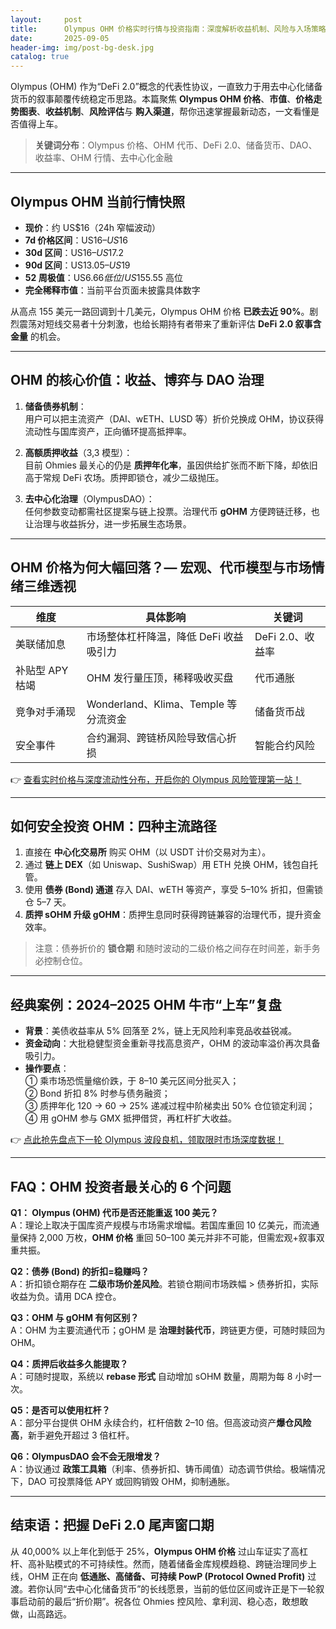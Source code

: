 ```yaml
---
layout:     post
title:      Olympus OHM 价格实时行情与投资指南：深度解析收益机制、风险与入场策略
date:       2025-09-05
header-img: img/post-bg-desk.jpg
catalog: true
---
```


Olympus (OHM) 作为“DeFi 2.0”概念的代表性协议，一直致力于用去中心化储备货币的叙事颠覆传统稳定币思路。本篇聚焦 **Olympus OHM 价格**、**市值**、**价格走势图表**、**收益机制**、**风险评估**与 **购入渠道**，帮你迅速掌握最新动态，一文看懂是否值得上车。  

> **关键词分布**：Olympus 价格、OHM 代币、DeFi 2.0、储备货币、DAO、收益率、OHM 行情、去中心化金融

---

## Olympus OHM 当前行情快照
- **现价**：约 US$16（24h 窄幅波动）  
- **7d 价格区间**：US$16–US$16  
- **30d 区间**：US$16–US$17.2  
- **90d 区间**：US$13.05–US$19  
- **52 周极值**：US$6.66 低位 / US$155.55 高位  
- **完全稀释市值**：当前平台页面未披露具体数字  

从高点 155 美元一路回调到十几美元，Olympus OHM 价格 **已跌去近 90%**。剧烈震荡对短线交易者十分刺激，也给长期持有者带来了重新评估 **DeFi 2.0 叙事含金量** 的机会。

---

## OHM 的核心价值：收益、博弈与 DAO 治理
1. **储备债券机制**：  
   用户可以把主流资产（DAI、wETH、LUSD 等）折价兑换成 OHM，协议获得流动性与国库资产，正向循环提高抵押率。

2. **高额质押收益**（3,3 模型）：  
   目前 Ohmies 最关心的仍是 **质押年化率**，虽因供给扩张而不断下降，却依旧高于常规 DeFi 农场。质押即锁仓，减少二级抛压。

3. **去中心化治理**（OlympusDAO）：  
   任何参数变动都需社区提案与链上投票。治理代币 **gOHM** 方便跨链迁移，也让治理与收益拆分，进一步拓展生态场景。

---

## OHM 价格为何大幅回落？— 宏观、代币模型与市场情绪三维透视

| 维度 | 具体影响 | 关键词 |
|---|---|---|
| 美联储加息 | 市场整体杠杆降温，降低 DeFi 收益吸引力 | DeFi 2.0、收益率 |
| 补贴型 APY 枯竭 | OHM 发行量压顶，稀释吸收买盘 | 代币通胀 |
| 竞争对手涌现 | Wonderland、Klima、Temple 等分流资金 | 储备货币战 |
| 安全事件 | 合约漏洞、跨链桥风险导致信心折损 | 智能合约风险 |

👉 [查看实时价格与深度流动性分布，开启你的 Olympus 风险管理第一站！](https://okxdog.com/)

---

## 如何安全投资 OHM：四种主流路径
1. 直接在 **中心化交易所** 购买 OHM（以 USDT 计价交易对为主）。  
2. 通过 **链上 DEX**（如 Uniswap、SushiSwap）用 ETH 兑换 OHM，钱包自托管。  
3. 使用 **债券 (Bond) 通道** 存入 DAI、wETH 等资产，享受 5–10% 折扣，但需锁仓 5–7 天。  
4. **质押 sOHM 升级 gOHM**：质押生息同时获得跨链兼容的治理代币，提升资金效率。

> 注意：债券折价的 **锁仓期** 和随时波动的二级价格之间存在时间差，新手务必控制仓位。

---

## 经典案例：2024–2025 OHM 牛市“上车”复盘
- **背景**：美债收益率从 5% 回落至 2%，链上无风险利率竞品收益锐减。  
- **资金动向**：大批稳健型资金重新寻找高息资产，OHM 的波动率溢价再次具备吸引力。  
- **操作要点**：  
  ① 乘市场恐慌量缩价跌，于 8–10 美元区间分批买入；  
  ② Bond 折扣 8% 时参与债务融资；  
  ③ 质押年化 120 → 60 → 25% 递减过程中阶梯卖出 50% 仓位锁定利润；  
  ④ 用 gOHM 参与 GMX 抵押借贷，再杠杆扩大收益。

👉 [点此抢先盘点下一轮 Olympus 波段良机，领取限时市场深度数据！](https://okxdog.com/)

---

## FAQ：OHM 投资者最关心的 6 个问题

**Q1： Olympus (OHM) 代币是否还能重返 100 美元？**  
A：理论上取决于国库资产规模与市场需求增幅。若国库重回 10 亿美元，而流通量保持 2,000 万枚，**OHM 价格** 重回 50–100 美元并非不可能，但需宏观+叙事双重共振。

**Q2：债券 (Bond) 的折扣=稳赚吗？**  
A：折扣锁仓期存在 **二级市场价差风险**。若锁仓期间市场跌幅 > 债券折扣，实际收益为负。请用 DCA 控仓。

**Q3：OHM 与 gOHM 有何区别？**  
A：OHM 为主要流通代币；gOHM 是 **治理封装代币**，跨链更方便，可随时赎回为 OHM。

**Q4：质押后收益多久能提取？**  
A：可随时提取，系统以 **rebase 形式** 自动增加 sOHM 数量，周期为每 8 小时一次。

**Q5：是否可以使用杠杆？**  
A：部分平台提供 OHM 永续合约，杠杆倍数 2–10 倍。但高波动资产**爆仓风险高**，新手避免开超过 3 倍杠杆。

**Q6：OlympusDAO 会不会无限增发？**  
A：协议通过 **政策工具箱**（利率、债券折扣、铸币阈值）动态调节供给。极端情况下，DAO 可投票降低 APY 或回购销毁 OHM，抑制通胀。

---

## 结束语：把握 DeFi 2.0 尾声窗口期
从 40,000% 以上年化到低于 25%，**Olympus OHM 价格** 过山车证实了高杠杆、高补贴模式的不可持续性。然而，随着储备金库规模趋稳、跨链治理同步上线，OHM 正在向 **低通胀、高储备、可持续 PowP (Protocol Owned Profit)** 过渡。若你认同“去中心化储备货币”的长线愿景，当前的低位区间或许正是下一轮叙事启动前的最后“折价期”。祝各位 Ohmies 控风险、拿利润、稳心态，敢想敢做，山高路远。
